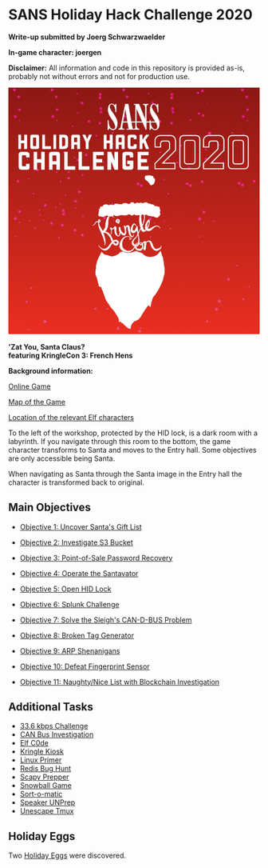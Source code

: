 # SANS Holiday Hack Challenge 2020
**Write-up submitted by Joerg Schwarzwaelder**

**In-game character: joergen**

**Disclaimer:** All information and code in this repository is provided as-is, probably not without errors and not for production use.

![HHC2020 Logo](https://github.com/joergschwarzwaelder/hhc2020/blob/master/bg-2020-cut.png) 

**'Zat You, Santa Claus?  
featuring KringleCon 3: French Hens**

**Background information:**

[Online Game](https://2020.kringlecon.com/)

[Map of the Game](https://github.com/joergschwarzwaelder/hhc2020/blob/master/Map.md)

[Location of the relevant Elf characters](https://github.com/joergschwarzwaelder/hhc2020/blob/master/Elf%20Directory.md)


To the left of the workshop, protected by the HID lock, is a dark room with a labyrinth. If you navigate through this room to the bottom, the game character transforms to Santa and moves to the Entry hall. Some objectives are only accessible being Santa.

When navigating as Santa through the Santa image in the Entry hall the character is transformed back to original.


## Main Objectives

 - [Objective
   1: Uncover Santa's Gift List](https://github.com/joergschwarzwaelder/hhc2020/tree/master/Objective-1)
   
-   [Objective
   2: Investigate S3 Bucket](https://github.com/joergschwarzwaelder/hhc2020/tree/master/Objective-2)
 -  [Objective
   3: Point-of-Sale Password Recovery](https://github.com/joergschwarzwaelder/hhc2020/tree/master/Objective-3)
  - [Objective
   4: Operate the Santavator](https://github.com/joergschwarzwaelder/hhc2020/tree/master/Objective-4)
  - [Objective
   5: Open HID Lock](https://github.com/joergschwarzwaelder/hhc2020/tree/master/Objective-5)
  - [Objective
   6: Splunk Challenge](https://github.com/joergschwarzwaelder/hhc2020/tree/master/Objective-6)
  - [Objective
   7: Solve the Sleigh's CAN-D-BUS Problem](https://github.com/joergschwarzwaelder/hhc2020/tree/master/Objective-7)
  - [Objective
   8: Broken Tag Generator](https://github.com/joergschwarzwaelder/hhc2020/tree/master/Objective-8)
  - [Objective
   9: ARP Shenanigans](https://github.com/joergschwarzwaelder/hhc2020/tree/master/Objective-9)
  - [Objective
   10: Defeat Fingerprint Sensor](https://github.com/joergschwarzwaelder/hhc2020/tree/master/Objective-10)
  - [Objective
   11: Naughty/Nice List with Blockchain Investigation](https://github.com/joergschwarzwaelder/hhc2020/tree/master/Objective-11)

## Additional Tasks

 - [33.6 kbps
   Challenge](https://github.com/joergschwarzwaelder/hhc2020/blob/master/Additional/33.6%20kbps%20challenge.md)
  - [CAN Bus
   Investigation](https://github.com/joergschwarzwaelder/hhc2020/blob/master/Additional/CAN%20Bus%20Investigation.md)
  - [Elf
   C0de](https://github.com/joergschwarzwaelder/hhc2020/blob/master/Additional/Elf%20C0de.md)
  - [Kringle
   Kiosk](https://github.com/joergschwarzwaelder/hhc2020/blob/master/Additional/Kringle%20Kiosk.md)
  - [Linux
   Primer](https://github.com/joergschwarzwaelder/hhc2020/blob/master/Additional/Linux%20Primer.md)
  - [Redis Bug
   Hunt](https://github.com/joergschwarzwaelder/hhc2020/blob/master/Additional/Redis%20Bug%20Hunt.md)
  - [Scapy
   Prepper](https://github.com/joergschwarzwaelder/hhc2020/blob/master/Additional/Scapy%20Prepper.md)
  - [Snowball
   Game](https://github.com/joergschwarzwaelder/hhc2020/blob/master/Additional/Snowball%20Game.md)
  - [Sort-o-matic](https://github.com/joergschwarzwaelder/hhc2020/blob/master/Additional/Sort-o-matic.md)
  - [Speaker
   UNPrep](https://github.com/joergschwarzwaelder/hhc2020/blob/master/Additional/Speaker%20UNPrep.md)
  - [Unescape
   Tmux](https://github.com/joergschwarzwaelder/hhc2020/blob/master/Additional/Unescape%20Tmux.md)

## Holiday Eggs
Two [Holiday Eggs](https://github.com/joergschwarzwaelder/hhc2020/blob/master/Holiday%20Eggs.md) were discovered.
<!--stackedit_data:
eyJoaXN0b3J5IjpbLTc1NDExOTY3MywxMjA0MzczMTUwLC0xNT
cxNDY0OTg5LC0yMTQzMzk5MTk0LC0xNjYyMDk3NTg1LC0xMjE1
MTE4MDQ4LC0yMDc0NjI5NjI5LDQ0NjIwOTA4MiwtNTg1MjQ4NS
wxNDI5NDg1Mzc1XX0=
-->